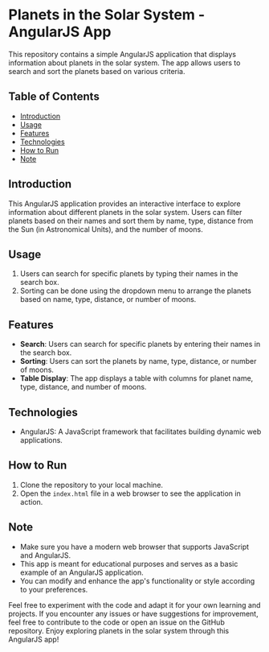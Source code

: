 # Planets in the Solar System - AngularJS App

This repository contains a simple AngularJS application that displays information about planets in the solar system. The app allows users to search and sort the planets based on various criteria.

## Table of Contents
- [Introduction](#introduction)
- [Usage](#usage)
- [Features](#features)
- [Technologies](#technologies)
- [How to Run](#how-to-run)
- [Note](#note)

## Introduction
This AngularJS application provides an interactive interface to explore information about different planets in the solar system. Users can filter planets based on their names and sort them by name, type, distance from the Sun (in Astronomical Units), and the number of moons.

## Usage
1. Users can search for specific planets by typing their names in the search box.
2. Sorting can be done using the dropdown menu to arrange the planets based on name, type, distance, or number of moons.

## Features
- **Search**: Users can search for specific planets by entering their names in the search box.
- **Sorting**: Users can sort the planets by name, type, distance, or number of moons.
- **Table Display**: The app displays a table with columns for planet name, type, distance, and number of moons.

## Technologies
- AngularJS: A JavaScript framework that facilitates building dynamic web applications.

## How to Run
1. Clone the repository to your local machine.
2. Open the `index.html` file in a web browser to see the application in action.

## Note
- Make sure you have a modern web browser that supports JavaScript and AngularJS.
- This app is meant for educational purposes and serves as a basic example of an AngularJS application.
- You can modify and enhance the app's functionality or style according to your preferences.

Feel free to experiment with the code and adapt it for your own learning and projects. If you encounter any issues or have suggestions for improvement, feel free to contribute to the code or open an issue on the GitHub repository. Enjoy exploring planets in the solar system through this AngularJS app!
